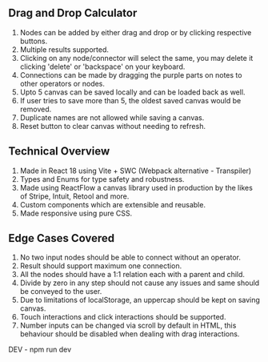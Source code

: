 ## Drag and Drop Calculator

1. Nodes can be added by either drag and drop or by clicking respective buttons.
2. Multiple results supported.
3. Clicking on any node/connector will select the same, you may delete it clicking 'delete' or 'backspace' on your keyboard.
4. Connections can be made by dragging the purple parts on notes to other operators or nodes.
5. Upto 5 canvas can be saved locally and can be loaded back as well.
6. If user tries to save more than 5, the oldest saved canvas would be removed.
7. Duplicate names are not allowed while saving a canvas.
8. Reset button to clear canvas without needing to refresh.


## Technical Overview 

1. Made in React 18 using Vite + SWC (Webpack alternative - Transpiler)
2. Types and Enums for type safety and robustness.
3. Made using ReactFlow a canvas library used in production by the likes of Stripe, Intuit, Retool and more.
4. Custom components which are extensible and reusable.
5. Made responsive using pure CSS.

## Edge Cases Covered
1. No two input nodes should be able to connect without an operator.
2. Result should support maximum one connection.
3. All the nodes should have a 1:1 relation each with a parent and child.
4. Divide by zero in any step should not cause any issues and same should be conveyed to the user.
5. Due to limitations of localStorage, an uppercap should be kept on saving canvas.
6. Touch interactions and click interactions should be supported.
7. Number inputs can be changed via scroll by default in HTML, this behaviour should be disabled when dealing with drag interactions.
   


DEV - npm run dev
